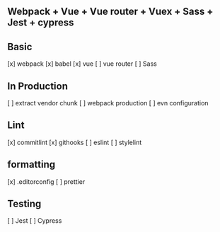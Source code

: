 Webpack + Vue + Vue router + Vuex + Sass + Jest + cypress
--

Basic
--
[x] webpack
[x] babel
[x] vue
[ ] vue router
[ ] Sass

In Production
--
[ ] extract vendor chunk
[ ] webpack production
[ ] evn configuration

Lint
--
[x] commitlint
[x] githooks
[ ] eslint
[ ] stylelint

formatting
--
[x] .editorconfig
[ ] prettier

Testing
--
[ ] Jest
[ ] Cypress
